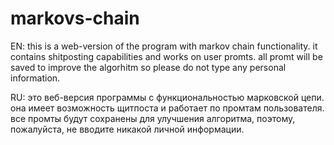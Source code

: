 # markovs-chain
EN: 
this is a web-version of the program with markov chain functionality. it contains shitposting capabilities and works on user promts. all promt will be saved to improve the algorhitm so please do not type any personal information.

RU:
это веб-версия программы с функциональностью марковской цепи. она имеет возможность щитпоста и работает по промтам пользователя. все промты будут сохранены для улучшения алгоритма, поэтому, пожалуйста, не вводите никакой личной информации.
